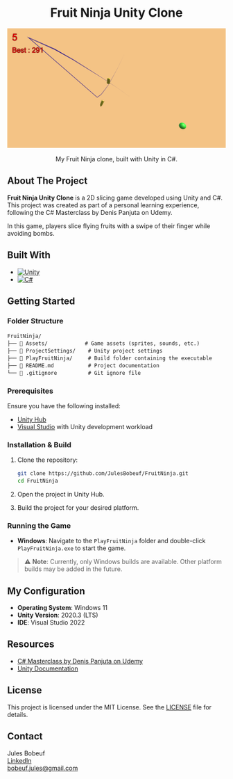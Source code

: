 <div align="center">
  <h1 align="center">Fruit Ninja Unity Clone</h1>
  <img src="assets/readme-fruit-ninja.png" alt="Fruit Ninja Screenshot" width="600">  <p align="center">
    My Fruit Ninja clone, built with Unity in C#.
</div>

## About The Project

**Fruit Ninja Unity Clone** is a 2D slicing game developed using Unity and C#. This project was created as part of a personal learning experience, following the C# Masterclass by Denis Panjuta on Udemy.

In this game, players slice flying fruits with a swipe of their finger while avoiding bombs.

## Built With

- [![Unity](https://img.shields.io/badge/Unity-000000?style=for-the-badge&logo=unity&logoColor=white)](https://unity.com/)
- [![C#](https://img.shields.io/badge/C%23-239120?style=for-the-badge&logo=c-sharp&logoColor=white)](https://learn.microsoft.com/en-us/dotnet/csharp/)

## Getting Started

### Folder Structure

```markdown
FruitNinja/
├── 📁 Assets/            # Game assets (sprites, sounds, etc.)
├── 📁 ProjectSettings/    # Unity project settings
├── 📁 PlayFruitNinja/     # Build folder containing the executable
├── 📄 README.md           # Project documentation
└── 📄 .gitignore          # Git ignore file
```

### Prerequisites

Ensure you have the following installed:

- [Unity Hub](https://unity.com/download)
- [Visual Studio](https://visualstudio.microsoft.com/) with Unity development workload

### Installation & Build

1. Clone the repository:

   ```sh
   git clone https://github.com/JulesBobeuf/FruitNinja.git
   cd FruitNinja
   ```

2. Open the project in Unity Hub.

3. Build the project for your desired platform.

### Running the Game

- **Windows**: Navigate to the `PlayFruitNinja` folder and double-click `PlayFruitNinja.exe` to start the game.

> ⚠️ **Note**: Currently, only Windows builds are available. Other platform builds may be added in the future.

## My Configuration

- **Operating System**: Windows 11
- **Unity Version**: 2020.3 (LTS)
- **IDE**: Visual Studio 2022

## Resources

- [C# Masterclass by Denis Panjuta on Udemy](https://www.udemy.com/course/csharp-masterclass/)
- [Unity Documentation](https://docs.unity.com/)

## License

This project is licensed under the MIT License. See the [LICENSE](LICENSE) file for details.

## Contact

Jules Bobeuf  
[LinkedIn](https://www.linkedin.com/in/bobeuf-jules/)  
bobeuf.jules@gmail.com
